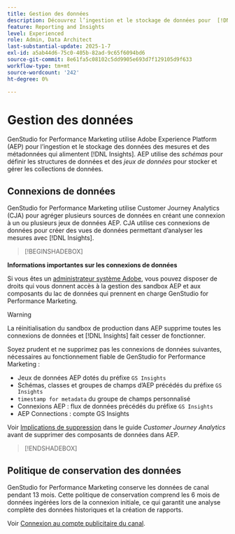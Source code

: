 ```yaml
---
title: Gestion des données
description: Découvrez l’ingestion et le stockage de données pour  [!DNL Insights]  dans GenStudio for Performance Marketing.
feature: Reporting and Insights
level: Experienced
role: Admin, Data Architect
last-substantial-update: 2025-1-7
exl-id: a5ab44d6-75c0-405b-82ad-9c65f6094bd6
source-git-commit: 8e61fa5c08102c5dd9905e693d7f129105d9f633
workflow-type: tm+mt
source-wordcount: '242'
ht-degree: 0%

---
```


# Gestion des données

GenStudio for Performance Marketing utilise Adobe Experience Platform (AEP) pour l’ingestion et le stockage des données des mesures et des métadonnées qui alimentent [!DNL Insights]. AEP utilise des _schémas_ pour définir les structures de données et des _jeux de données_ pour stocker et gérer les collections de données.

## Connexions de données

GenStudio for Performance Marketing utilise Customer Journey Analytics (CJA) pour agréger plusieurs sources de données en créant une connexion à un ou plusieurs jeux de données AEP. CJA utilise ces connexions de données pour créer des vues de données permettant d’analyser les mesures avec [!DNL Insights].

>[!BEGINSHADEBOX]

**Informations importantes sur les connexions de données**

Si vous êtes un [administrateur système Adobe](/help/user-guide/user-roles.md#adobe-system-administrator-vs-genstudio-system-manager), vous pouvez disposer de droits qui vous donnent accès à la gestion des sandbox AEP et aux composants du lac de données qui prennent en charge GenStudio for Performance Marketing.

>[!WARNING]
>
>La réinitialisation du sandbox de production dans AEP supprime toutes les connexions de données et [!DNL Insights] fait cesser de fonctionner.

Soyez prudent et ne supprimez pas les connexions de données suivantes, nécessaires au fonctionnement fiable de GenStudio for Performance Marketing :

- Jeux de données AEP dotés du préfixe `GS Insights`
- Schémas, classes et groupes de champs d’AEP précédés du préfixe `GS Insights`
- `timestamp for metadata` du groupe de champs personnalisé
- Connexions AEP : flux de données précédés du préfixe `GS Insights`
- AEP Connections : compte GS Insights

Voir [Implications de suppression](https://experienceleague.adobe.com/en/docs/analytics-platform/using/technotes/deletion) dans le guide _Customer Journey Analytics_ avant de supprimer des composants de données dans AEP.

>[!ENDSHADEBOX]

## Politique de conservation des données

GenStudio for Performance Marketing conserve les données de canal pendant 13 mois. Cette politique de conservation comprend les 6 mois de données ingérées lors de la connexion initiale, ce qui garantit une analyse complète des données historiques et la création de rapports.

Voir [Connexion au compte publicitaire du canal](/help/user-guide/connectors/connect-channel.md).

